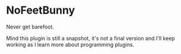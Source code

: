 # NoFeetBunny
Never get barefoot.

Mind this plugin is still a snapshot, it's not a final version and I'll keep working as I learn more about programming plugins.
